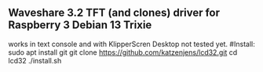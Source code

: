 ## Waveshare 3.2 TFT (and clones) driver for Raspberry 3 Debian 13 Trixie
works in text console and with KlipperScren
Desktop not tested yet.
#Install:
sudo apt install git
git clone https://github.com/katzenjens/lcd32.git
cd lcd32
./install.sh

